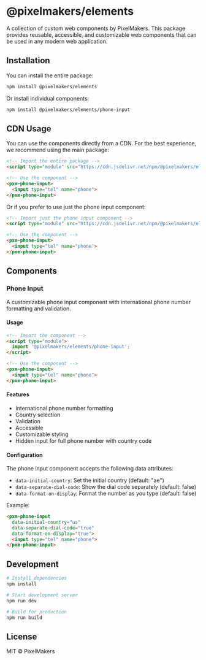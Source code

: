 # @pixelmakers/elements

A collection of custom web components by PixelMakers. This package provides reusable, accessible, and customizable web components that can be used in any modern web application.

## Installation

You can install the entire package:

```bash
npm install @pixelmakers/elements
```

Or install individual components:

```bash
npm install @pixelmakers/elements/phone-input
```

## CDN Usage

You can use the components directly from a CDN. For the best experience, we recommend using the main package:

```html
<!-- Import the entire package -->
<script type="module" src="https://cdn.jsdelivr.net/npm/@pixelmakers/elements@0.1.2/dist/index.js"></script>

<!-- Use the component -->
<pxm-phone-input>
  <input type="tel" name="phone">
</pxm-phone-input>
```

Or if you prefer to use just the phone input component:

```html
<!-- Import just the phone input component -->
<script type="module" src="https://cdn.jsdelivr.net/npm/@pixelmakers/elements@0.1.2/dist/phone-input.js"></script>

<!-- Use the component -->
<pxm-phone-input>
  <input type="tel" name="phone">
</pxm-phone-input>
```

## Components

### Phone Input

A customizable phone input component with international phone number formatting and validation.

#### Usage

```html
<!-- Import the component -->
<script type="module">
  import '@pixelmakers/elements/phone-input';
</script>

<!-- Use the component -->
<pxm-phone-input>
  <input type="tel" name="phone">
</pxm-phone-input>
```

#### Features

- International phone number formatting
- Country selection
- Validation
- Accessible
- Customizable styling
- Hidden input for full phone number with country code

#### Configuration

The phone input component accepts the following data attributes:

- `data-initial-country`: Set the initial country (default: "ae")
- `data-separate-dial-code`: Show the dial code separately (default: false)
- `data-format-on-display`: Format the number as you type (default: false)

Example:

```html
<pxm-phone-input 
  data-initial-country="us"
  data-separate-dial-code="true"
  data-format-on-display="true">
  <input type="tel" name="phone">
</pxm-phone-input>
```

## Development

```bash
# Install dependencies
npm install

# Start development server
npm run dev

# Build for production
npm run build
```

## License

MIT © PixelMakers 